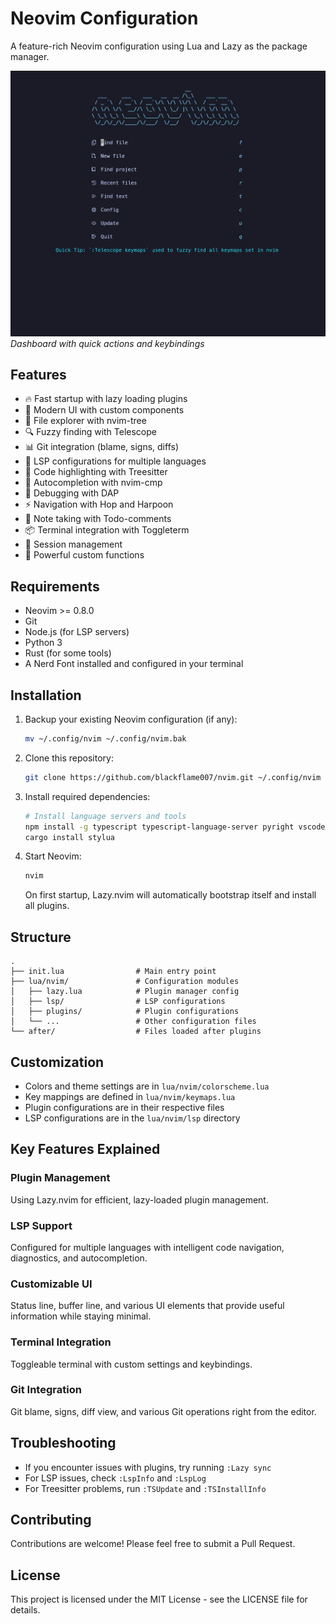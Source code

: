 # Neovim Configuration

A feature-rich Neovim configuration using Lua and Lazy as the package manager.

![Neovim Dashboard](./screenshots/neovim.png)
_Dashboard with quick actions and keybindings_

## Features

- 🔥 Fast startup with lazy loading plugins
- 🧩 Modern UI with custom components
- 🌳 File explorer with nvim-tree
- 🔍 Fuzzy finding with Telescope
- 📊 Git integration (blame, signs, diffs)
- 🧠 LSP configurations for multiple languages
- 🎨 Code highlighting with Treesitter
- 🤖 Autocompletion with nvim-cmp
- 🐞 Debugging with DAP
- ⚡ Navigation with Hop and Harpoon
- 📝 Note taking with Todo-comments
- 📦 Terminal integration with Toggleterm
- 🔄 Session management
- 🔧 Powerful custom functions

## Requirements

- Neovim >= 0.8.0
- Git
- Node.js (for LSP servers)
- Python 3
- Rust (for some tools)
- A Nerd Font installed and configured in your terminal

## Installation

1. Backup your existing Neovim configuration (if any):

   ```bash
   mv ~/.config/nvim ~/.config/nvim.bak
   ```

2. Clone this repository:

   ```bash
   git clone https://github.com/blackflame007/nvim.git ~/.config/nvim
   ```

3. Install required dependencies:

   ```bash
   # Install language servers and tools
   npm install -g typescript typescript-language-server pyright vscode-langservers-extracted
   cargo install stylua
   ```

4. Start Neovim:

   ```bash
   nvim
   ```

   On first startup, Lazy.nvim will automatically bootstrap itself and install all plugins.

## Structure

```
.
├── init.lua                # Main entry point
├── lua/nvim/               # Configuration modules
│   ├── lazy.lua            # Plugin manager config
│   ├── lsp/                # LSP configurations
│   ├── plugins/            # Plugin configurations
│   └── ...                 # Other configuration files
└── after/                  # Files loaded after plugins
```

## Customization

- Colors and theme settings are in `lua/nvim/colorscheme.lua`
- Key mappings are defined in `lua/nvim/keymaps.lua`
- Plugin configurations are in their respective files
- LSP configurations are in the `lua/nvim/lsp` directory

## Key Features Explained

### Plugin Management

Using Lazy.nvim for efficient, lazy-loaded plugin management.

### LSP Support

Configured for multiple languages with intelligent code navigation, diagnostics, and autocompletion.

### Customizable UI

Status line, buffer line, and various UI elements that provide useful information while staying minimal.

### Terminal Integration

Toggleable terminal with custom settings and keybindings.

### Git Integration

Git blame, signs, diff view, and various Git operations right from the editor.

## Troubleshooting

- If you encounter issues with plugins, try running `:Lazy sync`
- For LSP issues, check `:LspInfo` and `:LspLog`
- For Treesitter problems, run `:TSUpdate` and `:TSInstallInfo`

## Contributing

Contributions are welcome! Please feel free to submit a Pull Request.

## License

This project is licensed under the MIT License - see the LICENSE file for details.
